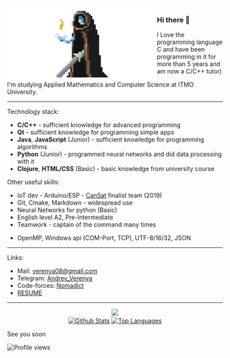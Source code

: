 <img align="left" src="assets/Nomad.gif" height="175" width="350">

### Hi there 👋

I Love the programming language C and have been programming in it for more than 5 years and am now a C/C++ tutor)

I'm studying Applied Mathematics and Computer Science at ITMO University.

---

Technology stack:
* **C/C++** - sufficient knowledge for advanced programming
* **Qt** - sufficient knowledge for programming simple apps
* **Java**, **JavaScript** (Junior) - sufficient knowledge for programming algorithms
* **Python** (Junior) - programmed neural networks and did data processing with it
* **Clojure**, **HTML/CSS** (Basic) - basic knowledge from university course

Other useful skills:
* IoT dev - Arduino/ESP - [CanSat](http://roscansat.com/) finalist team (2019)
* Git, Cmake, Markdown - widespread use
* Neural Networks for python (Basic)
* English level A2, Pre-Intermediate
* Teamwork - captain of the command many times

- OpenMP, Windows api (COM-Port, TCP), UTF-8/16/32, JSON
---

Links:
* Mail:       [verenya08@gmail.com](mailto:verenya08@gmail.com) 
* Telegram:   [Andrey_Verenya](https://t.me/Andrey_Verenya)
* Code-forces: [Nomadict](https://codeforces.com/profile/Nomadict)
* [RESUME](https://shorturl.at/ovAR1)

---

<div align="center">
  <a href="https://github.com/Nomad192"><img src="https://github-profile-summary-cards.vercel.app/api/cards/profile-details?username=Nomad192&theme=nord_dark"/></a>
</div> 

<div align="center">
<a href="https://github.com/Nomad192"><img alt="Github Stats" src="https://github-readme-stats.vercel.app/api/?username=Nomad192&theme=github_dark&icon_color=79ff97&text_color=9f9f9f&bg_color=151515&show_icons=true&count_private=true&hide_border=true" height="180px"/></a>
<a href="https://github.com/Nomad192"><img alt="Top Languages" src="https://github-readme-stats.vercel.app/api/top-langs/?username=Nomad192&hide=Makefile,Cmake,QMake&langs_count=8&layout=compact&theme=github_dark&hide_border=true&bg_color=151515&title_color=fff&icon_color=79ff97" height="180px"/></a>
</div>

See you soon

![Profile views](https://gpvc.arturio.dev/Nomad192)  
